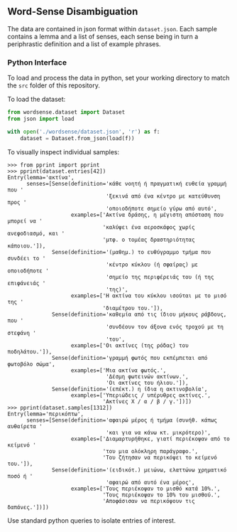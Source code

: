 ## Word-Sense Disambiguation

The data are contained in json format within `dataset.json`.
Each sample contains a lemma and a list of senses, each sense being in turn a periphrastic definition and a list of example phrases.

### Python Interface
To load and process the data in python, set your working directory to match the `src` folder of this repository.

To load the dataset:
```python
from wordsense.dataset import Dataset
from json import load

with open('./wordsense/dataset.json', 'r') as f:
    dataset = Dataset.from_json(load(f))
```

To visually inspect individual samples:
```pycon
>>> from pprint import pprint
>>> pprint(dataset.entries[42])
Entry(lemma='ακτίνα',
      senses=[Sense(definition='κάθε νοητή ή πραγματική ευθεία γραμμή που '
                               'ξεκινά από ένα κέντρο με κατεύθυνση προς '
                               'οποιοδήποτε σημείο γύρω από αυτό',
                    examples=['Ακτίνα δράσης, η μέγιστη απόσταση που μπορεί να '
                              'καλύψει ένα αεροσκάφος χωρίς ανεφοδιασμό, και '
                              'μτφ. ο τομέας δραστηριότητας κάποιου.']),
              Sense(definition='(μαθημ.) το ευθύγραμμο τμήμα που συνδέει το '
                               'κέντρο κύκλου (ή σφαίρας) με οποιοδήποτε '
                               'σημείο της περιφέρειάς του (ή της επιφάνειάς '
                               'της)',
                    examples=['Η ακτίνα του κύκλου ισούται με το μισό της '
                              'διαμέτρου του.']),
              Sense(definition='καθεμία από τις ίδιου μήκους ράβδους, που '
                               'συνδέουν τον άξονα ενός τροχού με τη στεφάνη '
                               'του',
                    examples=['Οι ακτίνες (της ρόδας) του ποδηλάτου.']),
              Sense(definition='γραμμή φωτός που εκπέμπεται από φωτοβόλο σώμα',
                    examples=['Μια ακτίνα φωτός.',
                               'Δέσμη φωτεινών ακτίνων.', 
                               'Οι ακτίνες του ήλιου.']),
              Sense(definition='(επέκτ.) η ίδια η ακτινοβολία',
                    examples=['Υπεριώδεις / υπέρυθρες ακτίνες.',
                              'Ακτίνες Χ / α / β / γ.'])])
>>> pprint(dataset.samples[1312])
Entry(lemma='περικόπτω',
      senses=[Sense(definition='αφαιρώ μέρος ή τμήμα (συνήθ. κάπως αυθαίρετα '
                               'και για να κάνω κτ. μικρότερο)',
                    examples=['Διαμαρτυρήθηκε, γιατί περιέκοψαν από το κείμενό '
                              'του μια ολόκληρη παράγραφο.',
                              'Του ζήτησαν να περικόψει το κείμενό του.']),
              Sense(definition='(ειδικότ.) μειώνω, ελαττώνω χρηματικό ποσό ή '
                               'αφαιρώ από αυτό ένα μέρος',
                    examples=['Τους περιέκοψαν το μισθό κατά 10%.',
                              'Τους περιέκοψαν το 10% του μισθού.',
                              'Αποφάσισαν να περικόψουν τις δαπάνες.'])])
```

Use standard python queries to isolate entries of interest.